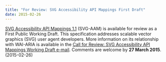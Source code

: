 ```yaml
---
title: "For Review: SVG Accessibility API Mappings First Draft"
date: 2015-02-26
---
```

<p><a href="http://www.w3.org/TR/2015/WD-svg-aam-1.0-20150226/">SVG Accessibility API Mappings 1.1</a> (SVG-AAM) is available for review as a First Public Working Draft. This specification addresses scalable vector graphics (SVG) user agent developers. More information on its relationship with WAI-ARIA is available in the <a href="https://lists.w3.org/Archives/Public/w3c-wai-ig/2015JanMar/0165.html">Call for Review: SVG Accessibility API Mappings Working Draft e-mail</a>. Comments are welcome by <strong>27 March 2015</strong>. (<span class="date">2015-02-26</span>)</p>